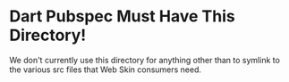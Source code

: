 # Dart Pubspec Must Have This Directory!

We don't currently use this directory for anything other than to symlink to the various src files that Web Skin consumers need.